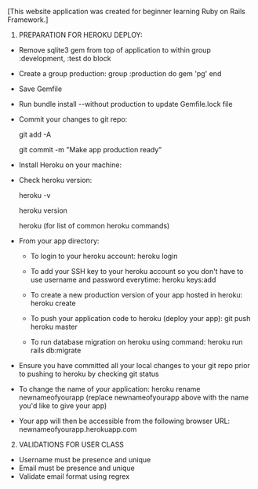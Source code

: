 [This website application was created for beginner learning Ruby on Rails Framework.]

1. PREPARATION FOR HEROKU DEPLOY: 

- Remove sqlite3 gem from top of application to within group :development, :test do block

- Create a group production:
    group :production do
      gem 'pg'
    end

- Save Gemfile

- Run bundle install --without production to update Gemfile.lock file

- Commit your changes to git repo:

  git add -A

  git commit -m "Make app production ready"

- Install Heroku on your machine:

- Check heroku version:

  heroku -v

  heroku version

  heroku (for list of common heroku commands)

- From your app directory:

  + To login to your heroku account: heroku login

  + To add your SSH key to your heroku account so you don't have to use username and password everytime: heroku keys:add

  + To create a new production version of your app hosted in heroku: heroku create

  + To push your application code to heroku (deploy your app): git push heroku master
  + To run database migration on heroku using command: heroku run rails db:migrate

- Ensure you have committed all your local changes to your git repo prior to pushing to heroku by checking git status

- To change the name of your application: heroku rename newnameofyourapp (replace newnameofyourapp above with the name you'd like to give your app)

- Your app will then be accessible from the following browser URL: newnameofyourapp.herokuapp.com

2. VALIDATIONS FOR USER CLASS
- Username must be presence and unique
- Email must be presence and unique
- Validate email format using regrex